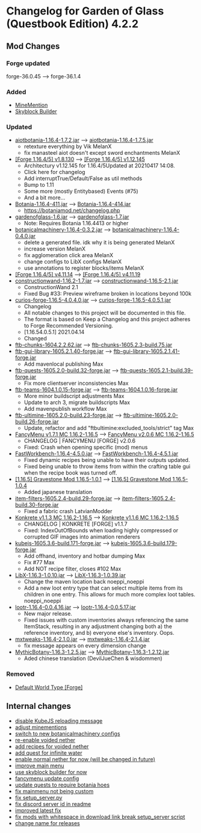 # Changelog for Garden of Glass (Questbook Edition) 4.2.2
## Mod Changes
### Forge updated
forge-36.0.45 --> forge-36.1.4
### Added
- [MineMention](https://www.curseforge.com/minecraft/mc-mods/minemention/files/3251921)
- [Skyblock Builder](https://www.curseforge.com/minecraft/mc-mods/skyblock-builder/files/3259739)


### Updated
- [aiotbotania-1.16.4-1.7.2.jar](https://www.curseforge.com/minecraft/mc-mods/aiot-botania/files/3224181) --> [aiotbotania-1.16.4-1.7.5.jar](https://www.curseforge.com/minecraft/mc-mods/aiot-botania/files/3261322)
	- retexture everything by Vik  MelanX
	- fix manasteel aiot doesn't except sword enchantments  MelanX
- [[Forge 1.16.4/5] v1.8.130](https://www.curseforge.com/minecraft/mc-mods/architectury-forge/files/3222916) --> [[Forge 1.16.4/5] v1.12.145](https://www.curseforge.com/minecraft/mc-mods/architectury-forge/files/3279826)
	- Architectury v1.12.145 for 1.16.4/5Updated at 20210417 14:08.
	- Click here for changelog
	- Add interruptTrue/Default/False as util methods
	- Bump to 1.11
	- Some more (mostly Entitybased) Events (#75)
	- And a bit more...
- [Botania-1.16.4-411.jar](https://www.curseforge.com/minecraft/mc-mods/botania/files/3175663) --> [Botania-1.16.4-414.jar](https://www.curseforge.com/minecraft/mc-mods/botania/files/3233810)
	- https://botaniamod.net/changelog.php
- [gardenofglass-1.6.jar](https://www.curseforge.com/minecraft/mc-mods/botania-garden-of-glass/files/3134410) --> [gardenofglass-1.7.jar](https://www.curseforge.com/minecraft/mc-mods/botania-garden-of-glass/files/3228528)
	- Note: Requires Botania 1.16.4413 or higher
- [botanicalmachinery-1.16.4-0.3.2.jar](https://www.curseforge.com/minecraft/mc-mods/botanical-machinery/files/3164866) --> [botanicalmachinery-1.16.4-0.4.0.jar](https://www.curseforge.com/minecraft/mc-mods/botanical-machinery/files/3279377)
	- delete a generated file. idk why it is being generated  MelanX
	- increase version  MelanX
	- fix agglomeration click area  MelanX
	- change configs to LibX configs  MelanX
	- use annotations to register blocks/items  MelanX
- [[Forge 1.16.4/5] v4.11.14](https://www.curseforge.com/minecraft/mc-mods/cloth-config-forge/files/3210411) --> [[Forge 1.16.4/5] v4.11.19](https://www.curseforge.com/minecraft/mc-mods/cloth-config-forge/files/3261152)
- [constructionwand-1.16.2-1.7.jar](https://www.curseforge.com/minecraft/mc-mods/construction-wand/files/3132410) --> [constructionwand-1.16.5-2.1.jar](https://www.curseforge.com/minecraft/mc-mods/construction-wand/files/3257486)
	- ConstructionWand 2.1
	- Fixed Bug #33: Preview wireframe broken in locations beyond 100k
- [curios-forge-1.16.5-4.0.4.0.jar](https://www.curseforge.com/minecraft/mc-mods/curios/files/3186427) --> [curios-forge-1.16.5-4.0.5.1.jar](https://www.curseforge.com/minecraft/mc-mods/curios/files/3275653)
	- Changelog
	- All notable changes to this project will be documented in this file.
	- The format is based on Keep a Changelog and this project adheres to Forge Recommended Versioning.
	- [1.16.54.0.5.1]  2021.04.14
	- Changed
- [ftb-chunks-1604.2.2.62.jar](https://www.curseforge.com/minecraft/mc-mods/ftb-chunks/files/3189022) --> [ftb-chunks-1605.2.3-build.75.jar](https://www.curseforge.com/minecraft/mc-mods/ftb-chunks/files/3248884)
- [ftb-gui-library-1605.2.1.40-forge.jar](https://www.curseforge.com/minecraft/mc-mods/ftb-gui-library/files/3214262) --> [ftb-gui-library-1605.2.1.41-forge.jar](https://www.curseforge.com/minecraft/mc-mods/ftb-gui-library/files/3237039)
	- Add mavenlocal publishing  Max
- [ftb-quests-1605.2.0-build.32-forge.jar](https://www.curseforge.com/minecraft/mc-mods/ftb-quests/files/3217206) --> [ftb-quests-1605.2.1-build.39-forge.jar](https://www.curseforge.com/minecraft/mc-mods/ftb-quests/files/3249257)
	- Fix more clientserver inconsistencies  Max
- [ftb-teams-1604.1.0.15-forge.jar](https://www.curseforge.com/minecraft/mc-mods/ftb-teams/files/3182798) --> [ftb-teams-1604.1.0.16-forge.jar](https://www.curseforge.com/minecraft/mc-mods/ftb-teams/files/3237174)
	- More minor buildscript adjustments  Max
	- Update to arch 3, migrate buildscripts  Max
	- Add mavenpublish workflow  Max
- [ftb-ultimine-1605.2.0-build.23-forge.jar](https://www.curseforge.com/minecraft/mc-mods/ftb-ultimine/files/3226218) --> [ftb-ultimine-1605.2.0-build.26-forge.jar](https://www.curseforge.com/minecraft/mc-mods/ftb-ultimine/files/3269868)
	- Update, refactor and add &quot;ftbultimine:excluded_tools/strict&quot; tag  Max
- [FancyMenu v1.7.1 MC 1.16.2-1.16.5](https://www.curseforge.com/minecraft/mc-mods/fancymenu/files/3190780) --> [FancyMenu v2.0.6 MC 1.16.2-1.16.5](https://www.curseforge.com/minecraft/mc-mods/fancymenu/files/3256196)
	- CHANGELOG | FANCYMENU [FORGE] v2.0.6
	- Fixed: Crash when opening specific (mod) menus
- [FastWorkbench-1.16.4-4.5.0.jar](https://www.curseforge.com/minecraft/mc-mods/fastworkbench/files/3171218) --> [FastWorkbench-1.16.4-4.5.1.jar](https://www.curseforge.com/minecraft/mc-mods/fastworkbench/files/3245271)
	- Fixed dynamic recipes being unable to have their outputs updated.
	- Fixed being unable to throw items from within the crafting table gui when the recipe book was turned off.
- [[1.16.5] Gravestone Mod 1.16.5-1.0.1](https://www.curseforge.com/minecraft/mc-mods/gravestone-mod/files/3195857) --> [[1.16.5] Gravestone Mod 1.16.5-1.0.4](https://www.curseforge.com/minecraft/mc-mods/gravestone-mod/files/3280656)
	- Added japanese translation
- [item-filters-1605.2.4-build.29-forge.jar](https://www.curseforge.com/minecraft/mc-mods/item-filters/files/3206607) --> [item-filters-1605.2.4-build.30-forge.jar](https://www.curseforge.com/minecraft/mc-mods/item-filters/files/3231742)
	- Fixed a fabric crash  LatvianModder
- [Konkrete v1.1.3 MC 1.16.2-1.16.5](https://www.curseforge.com/minecraft/mc-mods/konkrete/files/3190770) --> [Konkrete v1.1.6 MC 1.16.2-1.16.5](https://www.curseforge.com/minecraft/mc-mods/konkrete/files/3279152)
	- CHANGELOG | KONKRETE [FORGE] v1.1.7
	- Fixed: IndexOutOfBounds when loading highly compressed or corrupted GIF images into animation renderers
- [kubejs-1605.3.6-build.171-forge.jar](https://www.curseforge.com/minecraft/mc-mods/kubejs/files/3222777) --> [kubejs-1605.3.6-build.179-forge.jar](https://www.curseforge.com/minecraft/mc-mods/kubejs/files/3269810)
	- Add offhand, inventory and hotbar dumping  Max
	- Fix #77  Max
	- Add NOT recipe filter, closes #102  Max
- [LibX-1.16.3-1.0.10.jar](https://www.curseforge.com/minecraft/mc-mods/libx/files/3159549) --> [LibX-1.16.3-1.0.39.jar](https://www.curseforge.com/minecraft/mc-mods/libx/files/3275772)
	- Change the maven location back  noeppi_noeppi
	- Add a new loot entry type that can select multiple items from its children in one entry. This allows for much more complex loot tables.  noeppi_noeppi
- [lootr-1.16.4-0.0.4.16.jar](https://www.curseforge.com/minecraft/mc-mods/lootr/files/3224494) --> [lootr-1.16.4-0.0.5.17.jar](https://www.curseforge.com/minecraft/mc-mods/lootr/files/3272069)
	- New major release.
	- Fixed issues with custom inventories always referencing the same ItemStack, resulting in any adjustment changing both a) the reference inventory, and b) everyone else's inventory. Oops.
- [mxtweaks-1.16.4-2.1.0.jar](https://www.curseforge.com/minecraft/mc-mods/melanx-tweaks/files/3179878) --> [mxtweaks-1.16.4-2.1.4.jar](https://www.curseforge.com/minecraft/mc-mods/melanx-tweaks/files/3281061)
	- fix message appears on every dimension change
- [MythicBotany-1.16.3-1.2.5.jar](https://www.curseforge.com/minecraft/mc-mods/mythicbotany/files/3200393) --> [MythicBotany-1.16.3-1.2.12.jar](https://www.curseforge.com/minecraft/mc-mods/mythicbotany/files/3276052)
	- Aded chinese translation (DevilJueChen &amp; wisdommen)


### Removed
- [Default World Type [Forge]](https://www.curseforge.com/minecraft/mc-mods/defaultworldtype)
## Internal changes
- [disable KubeJS reloading message](https://github.com/MelanX/GardenofGlass-QuestbookEdition/commit/85782f530cb3dfe6e58d0c12eaed84acec1bb270)
- [adjust minementions](https://github.com/MelanX/GardenofGlass-QuestbookEdition/commit/bbcc5b1e618b7de8b8ad98dccef2c1e4ddca4cda)
- [switch to new botanicalmachinery configs](https://github.com/MelanX/GardenofGlass-QuestbookEdition/commit/486e43a5e16bfe558be4d4c110c6533faf8c9817)
- [re-enable voided nether](https://github.com/MelanX/GardenofGlass-QuestbookEdition/commit/253c9266236de89f866da1b32d30e9af11b2f3f5)
- [add recipes for voided nether](https://github.com/MelanX/GardenofGlass-QuestbookEdition/commit/0582f27225a3da2d8c080e7c5825c49774d9e26e)
- [add quest for infinite water](https://github.com/MelanX/GardenofGlass-QuestbookEdition/commit/086b270fb45a0accbc3e2984085965ea9bbd3ed7)
- [enable normal nether for now (will be changed in future)](https://github.com/MelanX/GardenofGlass-QuestbookEdition/commit/91155ce15df9871dd0c7bd4326f720258914cb01)
- [improve main menu](https://github.com/MelanX/GardenofGlass-QuestbookEdition/commit/ade8bfa5f612e657de62f32a9c5212c8623b4a14)
- [use skyblock builder for now](https://github.com/MelanX/GardenofGlass-QuestbookEdition/commit/fd427ead7232323ff17f843529967cafe908970c)
- [fancymenu update config](https://github.com/MelanX/GardenofGlass-QuestbookEdition/commit/88aa6109911678f70e4b9a4dedd813e2ab15c22d)
- [update quests to require botania hoes](https://github.com/MelanX/GardenofGlass-QuestbookEdition/commit/6dba3fc5b2a8d9bb79c977fca2b18e9679941f99)
- [fix mainmenu not being custom](https://github.com/MelanX/GardenofGlass-QuestbookEdition/commit/0d01026ffc07ae9dc41b74886122a6623790cdf5)
- [fix setup_server.py](https://github.com/MelanX/GardenofGlass-QuestbookEdition/commit/3e06071829a21c9bfd2a5aad9638819dc4125345)
- [fix discord server id in readme](https://github.com/MelanX/GardenofGlass-QuestbookEdition/commit/8af530a34c83a9c4c1ecf5324348ac018f931cc4)
- [improved latest fix](https://github.com/MelanX/GardenofGlass-QuestbookEdition/commit/17d811c08a25da01891379773d767e469d6f97a2)
- [fix mods with whitespace in download link break setup_server script](https://github.com/MelanX/GardenofGlass-QuestbookEdition/commit/6cef4ca350783ea990da2952f606413fa6f5dbcc)
- [change name for releases](https://github.com/MelanX/GardenofGlass-QuestbookEdition/commit/e63f7e4b3640dae7900e6823d9c01832cf11ff4c)
